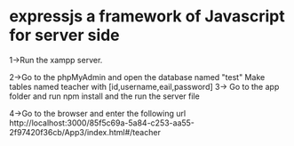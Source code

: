 # expressjs a framework of Javascript for server side


1->Run the xampp server.

2->Go to the phpMyAdmin and open the database named "test" Make tables named teacher with [id,username,eail,password] 
3-> Go to the app folder and run npm install and the run the server file

4->Go to the browser and enter the following url http://localhost:3000/85f5c69a-5a84-c253-aa55-2f97420f36cb/App3/index.html#/teacher  
